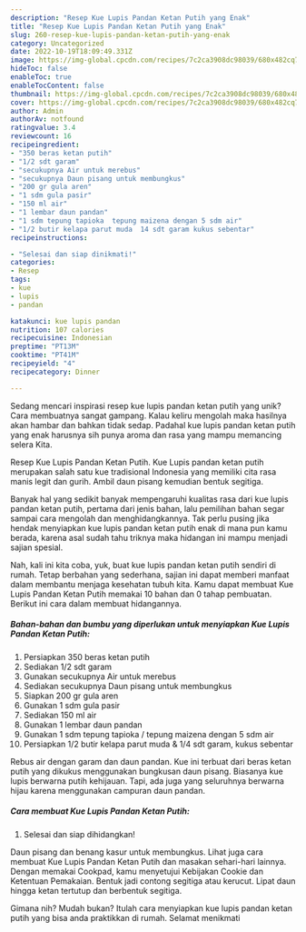 ```yaml
---
description: "Resep Kue Lupis Pandan Ketan Putih yang Enak"
title: "Resep Kue Lupis Pandan Ketan Putih yang Enak"
slug: 260-resep-kue-lupis-pandan-ketan-putih-yang-enak
category: Uncategorized
date: 2022-10-19T18:09:49.331Z
image: https://img-global.cpcdn.com/recipes/7c2ca3908dc98039/680x482cq70/kue-lupis-pandan-ketan-putih-foto-resep-utama.jpg
hideToc: false
enableToc: true
enableTocContent: false
thumbnail: https://img-global.cpcdn.com/recipes/7c2ca3908dc98039/680x482cq70/kue-lupis-pandan-ketan-putih-foto-resep-utama.jpg
cover: https://img-global.cpcdn.com/recipes/7c2ca3908dc98039/680x482cq70/kue-lupis-pandan-ketan-putih-foto-resep-utama.jpg
author: Admin
authorAv: notfound
ratingvalue: 3.4
reviewcount: 16
recipeingredient:
- "350 beras ketan putih"
- "1/2 sdt garam"
- "secukupnya Air untuk merebus"
- "secukupnya Daun pisang untuk membungkus"
- "200 gr gula aren"
- "1 sdm gula pasir"
- "150 ml air"
- "1 lembar daun pandan"
- "1 sdm tepung tapioka  tepung maizena dengan 5 sdm air"
- "1/2 butir kelapa parut muda  14 sdt garam kukus sebentar"
recipeinstructions:

- "Selesai dan siap dinikmati!"
categories:
- Resep
tags:
- kue
- lupis
- pandan

katakunci: kue lupis pandan 
nutrition: 107 calories
recipecuisine: Indonesian
preptime: "PT13M"
cooktime: "PT41M"
recipeyield: "4"
recipecategory: Dinner

---
```





Sedang mencari inspirasi resep kue lupis pandan ketan putih yang unik? Cara membuatnya sangat gampang. Kalau keliru mengolah maka hasilnya akan hambar dan bahkan tidak sedap. Padahal kue lupis pandan ketan putih yang enak harusnya sih punya aroma dan rasa yang mampu memancing selera Kita.





Resep Kue Lupis Pandan Ketan Putih. Kue Lupis pandan ketan putih merupakan salah satu kue tradisional Indonesia yang memiliki cita rasa manis legit dan gurih. Ambil daun pisang kemudian bentuk segitiga.

Banyak hal yang sedikit banyak mempengaruhi kualitas rasa dari kue lupis pandan ketan putih, pertama dari jenis bahan, lalu pemilihan bahan segar sampai cara mengolah dan menghidangkannya. Tak perlu pusing jika hendak menyiapkan kue lupis pandan ketan putih enak di mana pun kamu berada, karena asal sudah tahu triknya maka hidangan ini mampu menjadi sajian spesial.






Nah, kali ini kita coba, yuk, buat kue lupis pandan ketan putih sendiri di rumah. Tetap berbahan yang sederhana, sajian ini dapat memberi manfaat dalam membantu menjaga kesehatan tubuh kita. Kamu dapat membuat Kue Lupis Pandan Ketan Putih memakai 10 bahan dan 0 tahap pembuatan. Berikut ini cara dalam membuat hidangannya.

<!--inarticleads1-->

##### Bahan-bahan dan bumbu yang diperlukan untuk menyiapkan Kue Lupis Pandan Ketan Putih:

1. Persiapkan 350 beras ketan putih
1. Sediakan 1/2 sdt garam
1. Gunakan secukupnya Air untuk merebus
1. Sediakan secukupnya Daun pisang untuk membungkus
1. Siapkan 200 gr gula aren
1. Gunakan 1 sdm gula pasir
1. Sediakan 150 ml air
1. Gunakan 1 lembar daun pandan
1. Gunakan 1 sdm tepung tapioka / tepung maizena dengan 5 sdm air
1. Persiapkan 1/2 butir kelapa parut muda &amp; 1/4 sdt garam, kukus sebentar


Rebus air dengan garam dan daun pandan. Kue ini terbuat dari beras ketan putih yang dikukus menggunakan bungkusan daun pisang. Biasanya kue lupis berwarna putih kehijauan. Tapi, ada juga yang seluruhnya berwarna hijau karena menggunakan campuran daun pandan. 

<!--inarticleads2-->

##### Cara membuat Kue Lupis Pandan Ketan Putih:


1. Selesai dan siap dihidangkan!

Daun pisang dan benang kasur untuk membungkus. Lihat juga cara membuat Kue Lupis Pandan Ketan Putih dan masakan sehari-hari lainnya. Dengan memakai Cookpad, kamu menyetujui Kebijakan Cookie dan Ketentuan Pemakaian. Bentuk jadi contong segitiga atau kerucut. Lipat daun hingga ketan tertutup dan berbentuk segitiga. 

Gimana nih? Mudah bukan? Itulah cara menyiapkan kue lupis pandan ketan putih yang bisa anda praktikkan di rumah. Selamat menikmati
